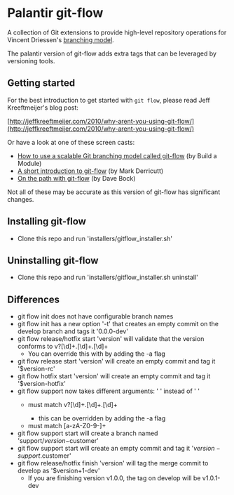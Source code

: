 Palantir git-flow
=================

A collection of Git extensions to provide high-level repository operations
for Vincent Driessen's [branching model](http://nvie.com/git-model "original
blog post").

The palantir version of git-flow adds extra tags that can be leveraged by versioning tools.


Getting started
---------------
For the best introduction to get started with `git flow`, please read Jeff
Kreeftmeijer's blog post:

[http://jeffkreeftmeijer.com/2010/why-arent-you-using-git-flow/](http://jeffkreeftmeijer.com/2010/why-arent-you-using-git-flow/)

Or have a look at one of these screen casts:

* [How to use a scalable Git branching model called git-flow](http://buildamodule.com/video/change-management-and-version-control-deploying-releases-features-and-fixes-with-git-how-to-use-a-scalable-git-branching-model-called-gitflow) (by Build a Module)
* [A short introduction to git-flow](http://vimeo.com/16018419) (by Mark Derricutt)
* [On the path with git-flow](http://codesherpas.com/screencasts/on_the_path_gitflow.mov) (by Dave Bock)

Not all of these may be accurate as this version of git-flow has significant changes.


Installing git-flow
-------------------

* Clone this repo and run 'installers/gitflow_installer.sh'

Uninstalling git-flow
---------------------

* Clone this repo and run 'installers/gitflow_installer.sh uninstall'


Differences
-----------

* git flow init does not have configurable branch names
* git flow init has a new option '-t' that creates an empty commit on the develop branch and tags it '0.0.0-dev'
* git flow release/hotfix start 'version' will validate that the version conforms to v?[\d]+\.[\d]+\.[\d]+
	* You can override this with by adding the -a flag
* git flow release start 'version' will create an empty commit and tag it '$version-rc'
* git flow hotfix start 'version' will create an empty commit and tag it '$version-hotfix'
* git flow support now takes different arguments: '<version> <customer> <base>' instead of '<version> <base>'
  * <version> must match v?[\d]+\.[\d]+\.[\d]+
  	* this can be overridden by adding the -a flag
  * <customer> must match [a-zA-Z0-9-]+
* git flow support start will create a branch named 'support/$version-$customer'
* git flow support start will create an empty commit and tag it '$version-support.$customer'
* git flow release/hotfix finish 'version' will tag the merge commit to develop as '$version+1-dev'
	* If you are finishing version v1.0.0, the tag on develop will be v1.0.1-dev
